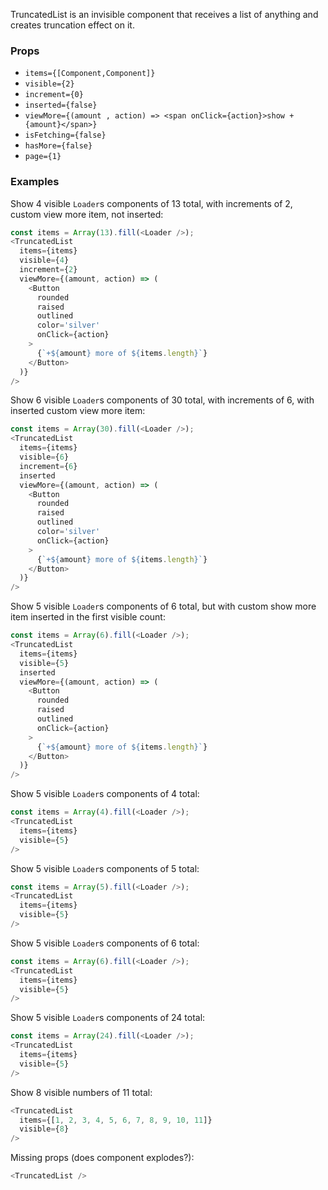 TruncatedList is an invisible component that receives a list of anything and creates truncation effect on it.

### Props

- `items={[Component,Component]}`
- `visible={2}`
- `increment={0}`
- `inserted={false}`
- `viewMore={(amount , action) => <span onClick={action}>show + {amount}</span>}`
- `isFetching={false}`
- `hasMore={false}`
- `page={1}`

### Examples

Show 4 visible `Loader`s components of 13 total, with increments of 2, custom view more item, not inserted:

```js
const items = Array(13).fill(<Loader />);
<TruncatedList
  items={items}
  visible={4}
  increment={2}
  viewMore={(amount, action) => (
    <Button
      rounded
      raised
      outlined
      color='silver'
      onClick={action}
    >
      {`+${amount} more of ${items.length}`}
    </Button>
  )}
/>
```

Show 6 visible `Loader`s components of 30 total, with increments of 6, with inserted custom view more item:

```js
const items = Array(30).fill(<Loader />);
<TruncatedList
  items={items}
  visible={6}
  increment={6}
  inserted
  viewMore={(amount, action) => (
    <Button
      rounded
      raised
      outlined
      color='silver'
      onClick={action}
    >
      {`+${amount} more of ${items.length}`}
    </Button>
  )}
/>
```

Show 5 visible `Loader`s components of 6 total, but with custom show more item inserted in the first visible count:

```js
const items = Array(6).fill(<Loader />);
<TruncatedList
  items={items}
  visible={5}
  inserted
  viewMore={(amount, action) => (
    <Button
      rounded
      raised
      outlined
      onClick={action}
    >
      {`+${amount} more of ${items.length}`}
    </Button>
  )}
/>
```

Show 5 visible `Loader`s components of 4 total:

```js
const items = Array(4).fill(<Loader />);
<TruncatedList
  items={items}
  visible={5}
/>
```

Show 5 visible `Loader`s components of 5 total:

```js
const items = Array(5).fill(<Loader />);
<TruncatedList
  items={items}
  visible={5}
/>
```

Show 5 visible `Loader`s components of 6 total:

```js
const items = Array(6).fill(<Loader />);
<TruncatedList
  items={items}
  visible={5}
/>
```

Show 5 visible `Loader`s components of 24 total:

```js
const items = Array(24).fill(<Loader />);
<TruncatedList
  items={items}
  visible={5}
/>
```

Show 8 visible numbers of 11 total:

```js
<TruncatedList
  items={[1, 2, 3, 4, 5, 6, 7, 8, 9, 10, 11]}
  visible={8}
/>
```

Missing props (does component explodes?):

```js
<TruncatedList />
```
